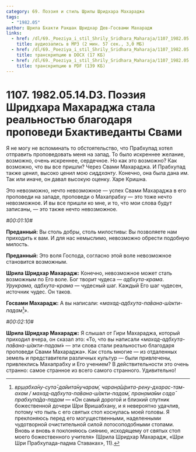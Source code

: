 ```yaml
---
category: 69. Поэзия и стиль Шрилы Шридхара Махараджа
tags:
  - "1982.05"
author: Шрила Бхакти Ракшак Шридхар Дев-Госвами Махарадж
links:
  - href: /dl/69._Poeziya_i_stil_Shrily_Sridhara_Maharaja/1107_1982.05.14.D3_SridharMj_Pojezija_Shridhara_Maharadzha_stala_realnostju_blagodarja_propovedi_Bhaktivedanty_Svami.mp3
    title: аудиозапись в MP3 (2 мин. 57 сек., 3,0 МБ)
  - href: /dl/69._Poeziya_i_stil_Shrily_Sridhara_Maharaja/1107_1982.05.14.D3_SridharMj_Pojezija_Shridhara_Maharadzha_stala_realnostju_blagodarja_propovedi_Bhaktivedanty_Svami.docx
    title: транскрипцию в DOCX (17 КБ)
  - href: /dl/69._Poeziya_i_stil_Shrily_Sridhara_Maharaja/1107_1982.05.14.D3_SridharMj_Pojezija_Shridhara_Maharadzha_stala_realnostju_blagodarja_propovedi_Bhaktivedanty_Svami.pdf
    title: транскрипцию в PDF (139 КБ)
---
```


# 1107. 1982.05.14.D3. Поэзия Шридхара Махараджа стала реальностью благодаря проповеди Бхактиведанты Свами

Я не могу не вспоминать то обстоятельство, что Прабхупад хотел отправить проповедовать меня на запад. То было искреннее желание, возможно, очень искреннее, сердечное. Но как это возможно? Как возможно, что вы все пришли? Через Свами Махараджа. И Прабхупад также ценил, высоко ценил мою *сиддханту*. Конечно, она была дана им. Так или иначе, он давал высокую оценку. Харе Кришна.

Это невозможно, нечто невозможное — успех Свами Махараджа в его проповеди на западе, проповеди о Махапрабху — это тоже нечто невозможное. И вы все пришли ко мне, и то, что мои слова будут записаны, — это также нечто невозможное.

*#00:01:10#*

**Преданный:** Вы столь добры, столь милостивы: Вы позволяете нам приходить к вам. И для нас немыслимо, невозможно обрести подобную милость.

**Преданный:** Это воля Господа, согласно этой воле невозможное становится возможным.

**Шрила Шридхар Махарадж:** Конечно, невозможное может стать возможным по Его воле. Бог творит чудеса — *адбхута-крама*. *Урукрама, адбхута-крама* — чудесный шаг. Каждый Его шаг чудесен, источник чудес. Он таков.

**Госвами Махарадж:** А вы написали: «*махад-адбхута-па̄вана-ш́акти-падам̇*[^_ftn1]».

*#00:02:10#*

**Шрила Шридхар Махарадж:** Я слышал от Гири Махараджа, который приходил вчера, он сказал это: «То, что вы написали «*махад-адбхута-па̄вана-ш́акти-падам̇*» — эти слова стали реальностью благодаря проповеди Свами Махараджа». Как столь многие — из отдаленных земель и представители различных культур — были привлечены, привлеклись Махапрабху и Его учением? В действительности это очень странно: самое странное из всего самого странного. Удивительно!



[^_ftn1]: *вр̣ш̣абха̄ну-сута̄-дайита̄нучарам̇, чаран̣а̄ш́рита-рен̣у-дхарас-там-ахам / махад-адбхута-па̄вана-ш́акти-падам̇, пран̣ама̄ми сада̄ прабхупа̄да-падам* — «Он самый дорогой и близкий спутник божественной дочери Шри Вришабхану, и я невероятно удачлив, потому что пыль с его святых стоп коснулась моей головы. Я преклоняюсь перед его могущественными, наделенными чудотворной очистительной силой лотосоподобными стопами. Вновь и вновь я поклоняюсь сиянию, исходящему от святых стоп моего божественного учителя» (Шрила Шридхар Махарадж, «Шри Шри Прабхупада-падма Ставаках», 11).

